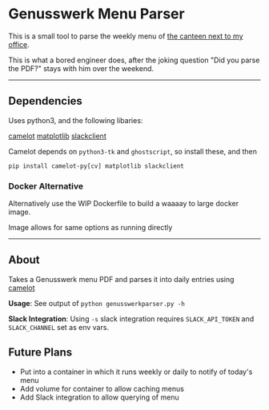 # Genusswerk Menu Parser

This is a small tool to parse the weekly menu of [the canteen next to my office](https://das-genusswerk.at/).

This is what a bored engineer does, after the joking question "Did you parse the PDF?" stays with him over the weekend.

---
## Dependencies

Uses python3, and the following libaries:

[camelot](https://camelot-py.readthedocs.io/en/master/)
[matplotlib](https://matplotlib.org/)
[slackclient](https://github.com/slackapi/python-slackclient)

Camelot depends on `python3-tk` and `ghostscript`, so install these, and then

```
pip install camelot-py[cv] matplotlib slackclient
```
### Docker Alternative

Alternatively use the WIP Dockerfile to build a waaaay to large docker image.

Image allows for same options as running directly

---
## About

Takes a Genusswerk menu PDF and parses it into daily entries using [camelot]() 

**Usage**: See output of `python genusswerkparser.py -h`

**Slack Integration**: 
Using `-s` slack integration requires `SLACK_API_TOKEN` and `SLACK_CHANNEL` set as env vars.


## Future Plans

* Put into a container in which it runs weekly or daily to notify of today's menu
* Add volume for container to allow caching menus
* Add Slack integration to allow querying of menu
